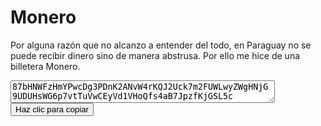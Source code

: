 
# Monero

Por alguna razón que no alcanzo a entender del todo, en Paraguay no se puede recibir dinero sino de manera abstrusa. Por ello me hice de una billetera Monero.

<p><textarea id="numero" cols="50">87bHNWFzHmYPwcDg3PDnK2ANvW4rKQJ2Uck7m2FUWLwyZWgHNjG9UDUHsWG6p7vtTuVwCEyVd1VHoQfs4aB7JpzfKjGSL5c</textarea><br/>
    <button onclick="copiarNumero()">Haz clic para copiar</button>
  </p>

  <script>
    function copiarNumero() {
      const numero = document.getElementById("numero").textContent;
      navigator.clipboard.writeText(numero).then(() => {
        alert("Dirección Monero copiado al portapapeles: " + numero);
      }).catch(err => {
        alert("Error al copiar: " + err);
      });
    }
  </script>
